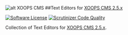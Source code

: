 ![alt XOOPS CMS](http://xoops.org/images/logoXoops4GithubRepository.png)
##Text Editors for [XOOPS CMS 2.5.x](http://xoops.org)

[![Software License](https://img.shields.io/badge/license-GPL-brightgreen.svg?style=flat)](LICENSE) [![Scrutinizer Code Quality](https://scrutinizer-ci.com/g/mambax7/xoopseditors/badges/quality-score.png?b=master)](https://scrutinizer-ci.com/g/mambax7/xoopseditors/?branch=master)

Collection of Text Editors for  [XOOPS CMS 2.5.x](http://xoops.org). 

